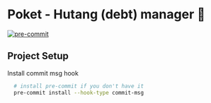# Poket - Hutang (debt) manager 💸

[![pre-commit](https://img.shields.io/badge/pre--commit-enabled-brightgreen?logo=pre-commit)](https://github.com/pre-commit/pre-commit)

## Project Setup

Install commit msg hook

```bash
  # install pre-commit if you don't have it
  pre-commit install --hook-type commit-msg
```

